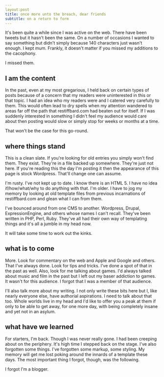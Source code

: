 ```yaml
---
layout:post
title: once more unto the breach, dear friends
subtitle: on a return to form
---
```


It's been quite a while since I was active on the web. There have been tweets but it hasn't been the same. On a number of occasions I wanted to say something but didn't simply because 140 characters just wasn't enough. I kept mum. Frankly, it doesn't matter if you missed my additions to the cacophony.

I missed them.

I am the content
----------------

In the past, even at my most gregarious, I held back on certain types of posts because of a concern that my readers were uninterested in this or that topic. I had an idea who my readers were and I catered very carefully to them. This would often lead to dry spells when my attention wandered to areas far off the path that restiffbard.com had beaten out for itself. If I was suddenly interested in something I didn't feel my audience would care about then posting would slow or simply stop for weeks or months at a time.

That won't be the case for this go-round.

where things stand
------------------

This is a clean slate. If you're looking for old entries you simply won't find them. They exist. They're in a file backed up somewhere. They're just not here. If you're reading this the day I'm posting it then the appearance of this page is stock Wordpress. That'll change one can assume.

I'm rusty. I've not kept up to date. I know there is an HTML 5. I have no idea if/how/what/why to do anything with that. I'm older. I have to jog my memory by looking at old template files from previous incarnations of restiffbard.com and glean what I can from them.

I've bounced around from one CMS to another. Wordpress, Drupal, ExpressionEngine, and others whose names I can't recall. They've been written in PHP, Perl, Ruby. They've all had their own way of templating things and it's all a jumble in my head now.

It will take some time to work out the kinks.

what is to come
---------------

More. Look for commentary on the web and Apple and Google and others. That I've always done. Look for tips and tricks. I've done a spot of that in the past as well. Also, look for me talking about games. I'd always talked about music and film in the past but I left out my baser addiction to games. It wasn't for this audience. I forgot that I was a member of that audience.

I'll also talk more about my writing. I not only write these bits here but I, like nearly everyone else, have authorial aspirations. I need to talk about that too. Whole worlds live in my head and I'd like to offer you a peak at them if only to be able to get away, for one more day, with being completely insane and yet not in an asylum.

what have we learned
--------------------

For starters, I'm back. Though I was never really gone. I had been creeping about on the periphery. It's high time I stepped back on the stage. I've also forgotten some things. I've forgotten some markup, some styling. My memory will get me lost poking around the innards of a template these days. The most important thing I forgot, though, was the following.

I forgot I'm a blogger.
